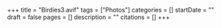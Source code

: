 +++
title = "Birdies3.avif"
tags = ["Photos"]
categories = []
startDate = ""
draft = false
pages = []
description = ""
citations = []
+++
